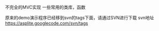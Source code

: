 不完全的MVC实现
一些常用的类库，函数

原来的demo演示程序已经移到svn的tags下面，请通过SVN进行下载
svn地址
https://asplite.googlecode.com/svn/tags